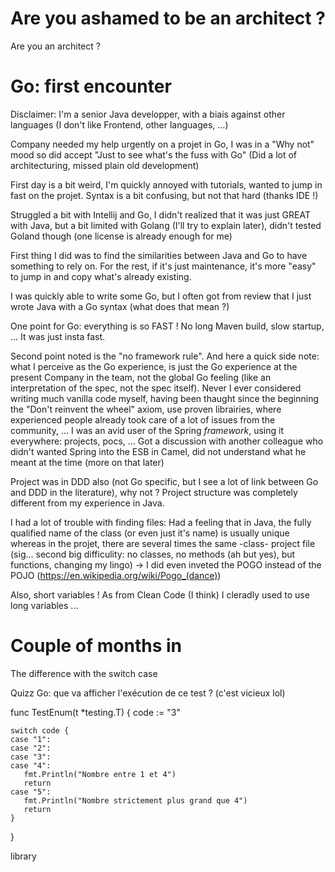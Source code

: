 # Are you ashamed to be an architect ?
Are you an architect ?

# Go: first encounter

Disclaimer: I'm a senior Java developper, with a biais against other languages (I don't like Frontend, other languages, ...)

Company needed my help urgently on a projet in Go, I was in a "Why not" mood so did accept "Just to see what's the fuss with Go"
(Did a lot of architecturing, missed plain old development)

First day is a bit weird, I'm quickly annoyed with tutorials, wanted to jump in fast on the projet. 
Syntax is a bit confusing, but not that hard (thanks IDE !)

Struggled a bit with Intellij and Go, I didn't realized that it was just GREAT with Java, but a bit limited with Golang (I'll try to explain later), didn't tested Goland though (one license is already enough for me)

First thing I did was to find the similarities between Java and Go to have something to rely on. 
For the rest, if it's just maintenance, it's more "easy" to jump in and copy what's already existing.

I was quickly able to write some Go, but I often got from review that I just wrote Java with a Go syntax (what does that mean ?)

One point for Go: everything is so FAST ! No long Maven build, slow startup, ... It was just insta fast. 

Second point noted is the "no framework rule". And here a quick side note: what I perceive as the Go experience, is just the Go experience at the present Company in the team, not the global Go feeling (like an interpretation of the spec, not the spec itself).
Never I ever considered writing much vanilla code myself, having been thaught since the beginning the "Don't reinvent the wheel" axiom, use proven librairies, where experienced people already took care of a lot of issues from the community, ...
I was an avid user of the Spring *framework*, using it everywhere: projects, pocs, ... Got a discussion with another colleague who didn't wanted Spring into the ESB in Camel, did not understand what he meant at the time (more on that later)

Project was in DDD also (not Go specific, but I see a lot of link between Go and DDD in the literature), why not ? Project structure was completely different from my experience in Java. 

I had a lot of trouble with finding files: Had a feeling that in Java, the fully qualified name of the class (or even just it's name) is usually unique whereas in the projet, there are several times the same -class- project file (sig... second big difficulity: no classes, no methods (ah but yes), but functions, changing my lingo)
-> I did even inveted the POGO instead of the POJO (https://en.wikipedia.org/wiki/Pogo_(dance))

Also, short variables ! As from Clean Code (I think) I cleradly used to use long variables ...


# Couple of months in 

The difference with the switch case 

Quizz Go: que va afficher l'exécution de ce test ? (c'est vicieux lol)

func TestEnum(t *testing.T) {
    code := "3"

    switch code {
    case "1":
    case "2":
    case "3":
    case "4":
       fmt.Println("Nombre entre 1 et 4")
       return
    case "5":
       fmt.Println("Nombre strictement plus grand que 4")
       return
    }
}

library 